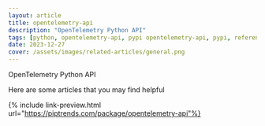 ```yaml
---
layout: article
title: opentelemetry-api
description: "OpenTelemetry Python API"
tags: [python, opentelemetry-api, pypi opentelemetry-api, pypi, references]
date: 2023-12-27
cover: /assets/images/related-articles/general.png
---
```


OpenTelemetry Python API

Here are some articles that you may find helpful

{% include link-preview.html url="https://piptrends.com/package/opentelemetry-api"%}